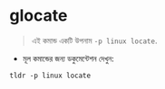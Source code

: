 # glocate

> এই কমান্ড একটি উপনাম `-p linux locate`.

- মূল কমান্ডের জন্য ডকুমেন্টেশন দেখুন:

`tldr -p linux locate`
